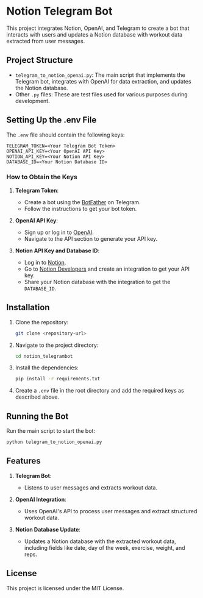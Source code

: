 # Notion Telegram Bot

This project integrates Notion, OpenAI, and Telegram to create a bot that interacts with users and updates a Notion database with workout data extracted from user messages.

## Project Structure

- `telegram_to_notion_openai.py`: The main script that implements the Telegram bot, integrates with OpenAI for data extraction, and updates the Notion database.
- Other `.py` files: These are test files used for various purposes during development.

## Setting Up the .env File

The `.env` file should contain the following keys:

```
TELEGRAM_TOKEN=<Your Telegram Bot Token>
OPENAI_API_KEY=<Your OpenAI API Key>
NOTION_API_KEY=<Your Notion API Key>
DATABASE_ID=<Your Notion Database ID>
```

### How to Obtain the Keys

1. **Telegram Token**:

   - Create a bot using the [BotFather](https://core.telegram.org/bots#botfather) on Telegram.
   - Follow the instructions to get your bot token.
2. **OpenAI API Key**:

   - Sign up or log in to [OpenAI](https://platform.openai.com/).
   - Navigate to the API section to generate your API key.
3. **Notion API Key and Database ID**:

   - Log in to [Notion](https://www.notion.so/).
   - Go to [Notion Developers](https://www.notion.so/my-integrations) and create an integration to get your API key.
   - Share your Notion database with the integration to get the `DATABASE_ID`.

## Installation

1. Clone the repository:

   ```bash
   git clone <repository-url>
   ```
2. Navigate to the project directory:

   ```bash
   cd notion_telegrambot
   ```
3. Install the dependencies:

   ```bash
   pip install -r requirements.txt
   ```
4. Create a `.env` file in the root directory and add the required keys as described above.

## Running the Bot

Run the main script to start the bot:

```bash
python telegram_to_notion_openai.py
```

## Features

1. **Telegram Bot**:

   - Listens to user messages and extracts workout data.
2. **OpenAI Integration**:

   - Uses OpenAI's API to process user messages and extract structured workout data.
3. **Notion Database Update**:

   - Updates a Notion database with the extracted workout data, including fields like date, day of the week, exercise, weight, and reps.

## License

This project is licensed under the MIT License.
